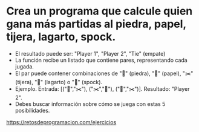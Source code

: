 # Crea un programa que calcule quien gana más partidas al piedra, papel, tijera, lagarto, spock.

-   El resultado puede ser: "Player 1", "Player 2", "Tie" (empate)
-   La función recibe un listado que contiene pares, representando cada jugada.
-   El par puede contener combinaciones de "🗿" (piedra), "📄" (papel),
    "✂️" (tijera), "🦎" (lagarto) o "🖖" (spock).
-   Ejemplo. Entrada: [("🗿","✂️"), ("✂️","🗿"), ("📄","✂️")]. Resultado: "Player 2".
-   Debes buscar información sobre cómo se juega con estas 5 posibilidades.

https://retosdeprogramacion.com/ejercicios
